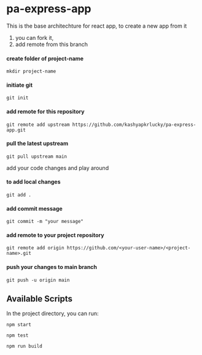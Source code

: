 # pa-express-app

This is the base architechture for react app, to create a new app from it 
1. you can fork it,
2. add remote from this branch 

#### create folder of project-name
`mkdir project-name`

#### initiate git
`git init`

#### add remote for this repository
`git remote add upstream https://github.com/kashyapkrlucky/pa-express-app.git`

#### pull the latest upstream
`git pull upstream main`

add your code changes and play around

#### to add local changes
`git add .`

#### add commit message
`git commit -m "your message"`

#### add remote to your project repository
`git remote add origin https://github.com/<your-user-name>/<project-name>.git`

#### push your changes to main branch
`git push -u origin main`

## Available Scripts

In the project directory, you can run:

`npm start`

`npm test`

`npm run build`